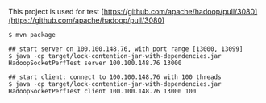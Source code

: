 
This project is used for test [https://github.com/apache/hadoop/pull/3080](https://github.com/apache/hadoop/pull/3080)

```
$ mvn package

## start server on 100.100.148.76, with port range [13000, 13099]
$ java -cp target/lock-contention-jar-with-dependencies.jar HadoopSocketPerfTest server 100.100.148.76 13000

## start client: connect to 100.100.148.76 with 100 threads
$ java -cp target/lock-contention-jar-with-dependencies.jar HadoopSocketPerfTest client 100.100.148.76 13000 100
```


